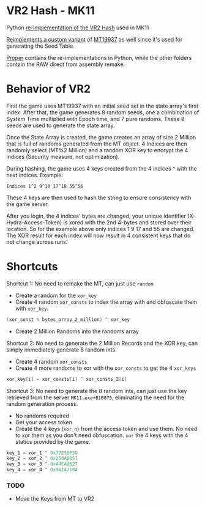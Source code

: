 # VR2 Hash - MK11
Python [re-implementation of the VR2 Hash](/proper/Hasher.py) used in MK11

[Reimplements a custom variant](/proper/MersenneTwister.py) of [MT19937](https://en.wikipedia.org/wiki/Mersenne_Twister) as well since it's used for generating the Seed Table.

[Proper](/proper) contains the re-implementations in Python, while the other folders contain the RAW direct from assembly remake.

# Behavior of VR2
First the game uses MT19937 with an initial seed set in the state array's first index.
After that, the game generates 8 random seeds, one a combination of System Time multiplied with Epoch time, and 7 pure randoms.
These 9 seeds are used to generate the state array.

Once the State Array is created, the game creates an array of size 2 Million that is full of randoms generated from the MT object.
4 Indices are then randomly select (MT%2 Million) and a random XOR key to encrypt the 4 indices (Security measure, not optimization).

During hashing, the game uses 4 keys created from the 4 indices ^ with the next indices.
Example:
```
Indices 1^2 9^10 17^18 55^56
```
These 4 keys are then used to hash the string to ensure consistency with the game server.

After you login, the 4 indices' bytes are changed, your unique identifier (X-Hydra-Access-Token) is xored with the 2nd 4-bytes and stored over their location. So for the example above only indices 1 9 17 and 55 are changed.
The XOR result for each index will now result in 4 consistent keys that do not change across runs.

# Shortcuts
Shortcut 1:
No need to remake the MT, can just use `random`
- Create a random for the `xor_key`
- Create 4 random `xor_consts` to index the array with and obfuscate them with `xor_key`.
```c
(xor_const % bytes_array_2_million) ^ xor_key
```
- Create 2 Million Randoms into the randoms array

Shortcut 2:
No need to generate the 2 Million Records and the XOR key, can simply immediately generate 8 random ints.
- Create 4 random `xor_consts`
- Create 4 more randoms to xor with the `xor_consts` to get the 4 `xor_keys`
```c
xor_key[i] = xor_consts[i] ^ xor_consts_2[i]
```

Shortcut 3:
No need to generate the 8 random ints, can just use the key retrieved from the server `MK11.exe+B1B075`, eliminating the need for the random generation process.
- No randoms required
- Get your access token
- Create the 4 keys (`xor_n`) from the access token and use them. No need to xor them as you don't need obfuscation. `xor` the 4 keys with the 4 statics provided by the game.
```c
key_1 = xor_1 ^ 0x77E56F3D
key_2 = xor_2 ^ 0x250A0D57
key_3 = xor_3 ^ 0xA4CA9627
key_4 = xor_4 ^ 0x9414718A
```


### TODO
- Move the Keys from MT to VR2
